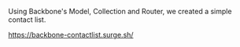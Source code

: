 Using Backbone's Model, Collection and Router, we created a simple contact list.

https://backbone-contactlist.surge.sh/
